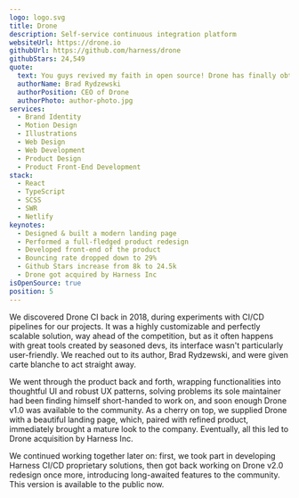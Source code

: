 ```yaml
---
logo: logo.svg
title: Drone
description: Self-service continuous integration platform
websiteUrl: https://drone.io
githubUrl: https://github.com/harness/drone
githubStars: 24,549
quote:
  text: You guys revived my faith in open source! Drone has finally obtained a proper brand image and I have dozens of positive feedback from our users about new look and feel of the product itself. Bravo!
  authorName: Brad Rydzewski
  authorPosition: CEO of Drone
  authorPhoto: author-photo.jpg
services:
  - Brand Identity
  - Motion Design
  - Illustrations
  - Web Design
  - Web Development
  - Product Design
  - Product Front-End Development
stack:
  - React
  - TypeScript
  - SCSS
  - SWR
  - Netlify
keynotes:
  - Designed & built a modern landing page
  - Performed a full-fledged product redesign
  - Developed front-end of the product
  - Bouncing rate dropped down to 29%
  - Github Stars increase from 8k to 24.5k
  - Drone got acquired by Harness Inc
isOpenSource: true
position: 5
---
```


We discovered Drone CI back in 2018, during experiments with CI/CD pipelines for our projects. It was a highly customizable and perfectly scalable solution, way ahead of the competition, but as it often happens with great tools created by seasoned devs, its interface wasn't particularly user-friendly. We reached out to its author, Brad Rydzewski, and were given carte blanche to act straight away.

We went through the product back and forth, wrapping functionalities into thoughtful UI and robust UX patterns, solving problems its sole maintainer had been finding himself short-handed to work on, and soon enough Drone v1.0 was available to the community. As a cherry on top, we supplied Drone with a beautiful landing page, which, paired with refined product, immediately brought a mature look to the company. Eventually, all this led to Drone acquisition by Harness Inc.

We continued working together later on: first, we took part in developing Harness CI/CD proprietary solutions, then got back working on Drone v2.0 redesign once more, introducing long-awaited features to the community. This version is available to the public now.

